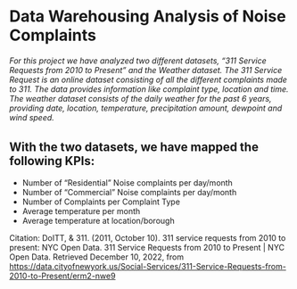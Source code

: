 # Data Warehousing Analysis of Noise Complaints

###### For this project we have analyzed two different datasets, “311 Service Requests from 2010 to Present” and the Weather dataset. The 311 Service Request is an online dataset consisting of all the different complaints made to 311. The data provides information like complaint type, location and time. The weather dataset consists of the daily weather for the past 6 years, providing date, location, temperature, precipitation amount, dewpoint and wind speed. 

## With the two datasets, we have mapped the following KPIs:

* Number of “Residential” Noise complaints per day/month
* Number of “Commercial” Noise complaints per day/month
* Number of Complaints per Complaint Type
* Average temperature per month
* Average temperature at location/borough



Citation:
DoITT, & 311. (2011, October 10). 311 service requests from 2010 to present: NYC Open Data. 311 Service Requests from 2010 to Present | NYC Open Data. Retrieved December 10, 2022, from https://data.cityofnewyork.us/Social-Services/311-Service-Requests-from-2010-to-Present/erm2-nwe9 

